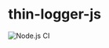 # thin-logger-js

![Node.js CI](https://github.com/vitorz/thin-logger-js/workflows/Node.js%20CI/badge.svg)
